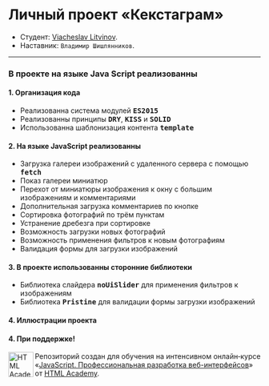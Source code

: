 # Личный проект «Кекстаграм»

* Студент: [Viacheslav Litvinov](https://up.htmlacademy.ru/javascript/28/user/805401).
* Наставник: `Владимир Шишлянников`.

---

### В проекте на языке Java Script реализованны

#### 1. Организация кода

- Реализованна система модулей <kbd>**ES2015**</kbd>
- Реализованны принципы <kbd>**DRY**</kbd>, <kbd>**KISS**</kbd> и <kbd>**SOLID**</kbd> 
- Использованна шаблонизация контента <kbd>**template**</kbd>

#### 2. На языке JavaScript реализованны

- Загрузка галереи изображений с удаленного сервера с помощью <kbd>**fetch**</kbd>
- Показ галереи миниатюр
- Перехот от миниатюры изображения к окну с большим изображениям и комментариями
- Дополнительная загрузка комментариев по кнопке
- Сортировка фотографий по трём пунктам
- Устранение дребезга при сортировке
- Возможность загрузки новых фотографий
- Возможность применения фильтров к новым фотографиям
- Валидация формы для загрузки изображений
 
#### 3. В проекте использованны сторонние библиотеки

- Библиотека слайдера <kbd>**noUiSlider**</kbd> для применения фильтров к изображениям
- Библиотека <kbd>**Pristine**</kbd> для валидации формы загрузки изображений

#### 4. Иллюстрации проекта



#### 4. При поддержке!

<a href="https://htmlacademy.ru/intensive/javascript"><img align="left" width="50" height="50" alt="HTML Academy" src="https://up.htmlacademy.ru/static/img/intensive/javascript/logo-for-github-2.png"></a>

Репозиторий создан для обучения на интенсивном онлайн‑курсе «[JavaScript. Профессиональная разработка веб-интерфейсов](https://htmlacademy.ru/intensive/javascript)» от [HTML Academy](https://htmlacademy.ru).
